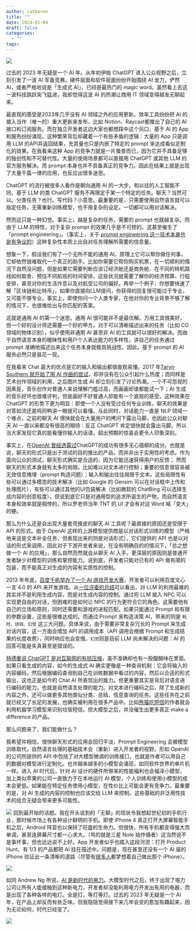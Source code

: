 ```yaml
---
author: catbaron
title: ""
date: 2024-01-04
draft: false
categories:
  - ""
tags:
---
```

![](https://raw.githubusercontent.com/catbaron0/pic/main/images/202417203449.png)

过去的 2023 年无疑是一个 AI 年。从年初伊始 ChatGPT 进入公众视野之后，立刻引发了一波 AI 军备竞赛。硬件层面和软件层面纷纷开始围绕 AI 发力，俨然 AI，或者严格地说是「生成式 AI」，已经是最热门的 magic word。虽然看上去这一波科技跳跃突飞猛进，我却觉得这波 AI 的热潮让商用 IT 领域变得越发无聊起来。

最直观的感受是2023年几乎没有 AI 领域之外的应用更新。效率工具纷纷把 AI 的接入当作（唯一的）重大更新来发布，比如 Notion、Raycast都推出了自己的 AI 接口和订阅服务。而在独立开发者这边大家也都想踩中这个风口，基于 AI 的 App 和服务纷纷涌现。这种繁荣背后却藏着一个有些矛盾的逻辑：大量的 App 只是调用 LLM 的API并返回结果，充其量也只是内嵌了特定的 prompt 来达成看似定制化的效果。在我看来这种 App 的竞争力就是一片蜃景而已，因为它并不具备足够的独创性和不可替代性。大量的使用场景都可以直接用 ChatGPT 或其他 LLM 的官方服务解决。而 prompt 本身也并不具备真正的竞争力。因此在结果上就是出现了大量千篇一律的应用，也反应出很多迷思。

ChatGPT 的流行被很多人看作是朝向通用 AI 的一大步。和以往的人工智能不同，基于 LLM 的类 ChatGPT 服务不再限定于某一个特定的任务。聊天？当然可以。分类任务？也行。写代码？小意思。最重要的是，只需要使用自然语言就可以指定任务，无需重新训练模型，也不用复杂的设定。一切都可以用对话解决。

然而这只是一种幻觉。事实上，越是复杂的任务，需要的 prompt 也就越复杂。而由于 LLM 的特性，对于复杂 prompt 的效果几乎是不可控的。这甚至催生了「prompt engineering」。（事实上，关于 [prompt engineering 这一技术本身也是有争议的](https://medium.com/@ErikH2000/sorry-i-dont-think-prompt-engineer-is-a-real-job-bcf5577a2d16)）这种复杂性本质上出自对任务理解所需要的信息量。

想象一下，假设我们有了一个无所不能的通用 AI，原理上它可以帮你做任何事，它却依然很难取代一个真正的助手。比如你需要它帮你购买机票，在一切顺利的情况下自然没问题，但是如果它需要判断应该订经济舱还是商务舱、在不同的转机路线如何取舍、预估不同航班的时间安排，这些状况就需要了解你的经济预算、行程安排，甚至对你的生活作息以及对航空公司的偏好。再举一个例子，你想要快速了解「区块链和比特币」，如果你直接向LLM提问，你获得的回复很可能过于专业，又可能不够专业。事实上，即使你问一个人类专家，在他对你的专业背景不够了解的情况下，也很难给出与你匹配的答案。

这就是通用 AI 的第一个迷思。通用 AI 很可能并不是最优解。万用工具很美好，但一个好的设计师还需要一个好的甲方。对于可以清晰描述出来的任务（比如 CG 领域的物体识别），似乎使用非通用 AI 甚至非 AI 的工具就可以很好的解决。而由于自然语言本身的暧昧性和用户个人表达能力的多样性，讲自己的任务通过 prompt 准确地描述出来这个任务本身就极具挑战性。因此，基于 prompt 的 AI 服务必然只是昙花一现。

在我看来 Chat 最大的优点是它的输入和输出都很直观易懂。2017 年[Taryn Southern 就开始了用 AI 作曲的尝试](https://gist.github.com/baymaxium/ce209785763708402381eaa9c2eb6bfa)，却并没有在公众引起什么热度；而同样是艺术创作领域的利用，之后图片生成 AI 却立刻引发了讨论热潮。一个不可忽视的因素是，音乐创作对普通人来说理解门槛过高，而画画却谁都能试一下；AI 生成的音乐好坏也很难评判，但是画好不好普通人却能有一个直观的感受。这种效果在 ChatGPT 的形势下更为明显：即使一个人没有受过任何专业训练，聊天的效果是对答如流还是鸡同鸭讲一眼就可以看懂。与此同时，对话能力一直是 NLP 领域一个难点，之前的聊天 AI 很快就会在大量用户的拷问下露出马脚，也因此公众对聊天 AI 一直以来都没有很高的期待：反正 ChatGPT 肯定很快就会露出马脚。所以当大家发现它真的能看懂你输入的话语，超出预期的惊喜会更令人印象深刻。

事实上，在[OpenAI 曾经透露过](https://www.technologyreview.com/2023/03/03/1069311/inside-story-oral-history-how-chatgpt-built-openai/)ChatGPT的成功有很多无心插柳的成分。也就是说，聊天的形式只是出于测试的目的推出的产品，而并非出于实用性的考虑。作为面向公众的测试，聊天形式确实是合适的，因为它能迅速获得用户的反馈； 然而聊天的形式本身就有太多的局限。比如难以对文本进行控制；重要的信息很容易被无效信息掩埋（prompt 构造问题）；输入和输出往往局限于文本。这些局限性有些可以通过多模态的技术解决（比如 Google 的 Gensim 可以在对话框中上传和处理图片），有些可以通过其他的UI包装解决（比如微软的 ChatBing 可以选择生成内容的创意程度），但说到底它只是对通用型的追求所诞生的产物，而自然语言本身和效率就是相悖的，所以罗老师当年 TNT 的 UI 才会有对这 Word 喊「变大」的梗。

那么为什么还是会出现大量套壳换皮的聊天 AI 工具呢？最直接的原因还是受限于 API 的形式。由于 OpenAI 这样的上游模型提供商是以对话形式训练的模型（严格地来说是文本补全任务，但表现出来的则是对话形式），它们提供的 API 也是以对话的形式来调用，因此对于下游开发者来说，在没有明确目的的情况下，「总之想做一个 AI 的应用」，那么自然而然就会从聊天 AI 入手。更深层的原因则是普通开发者缺少对模型的训练和掌控能力。说到底，开发者只能对已有的 API 做有限的包装，而不能真正对生成的内容有实质性的控制。

2013 年年底，[百度千帆举办了一个 AI 游戏开发大赛](https://cloud.baidu.com/qianfandev/topic/267787)，开发者可以利用百度文心一言 4.0 的 API 来开发游戏。从[一位评委的总结](https://www.gcores.com/articles/175489)可以看出，对 LLM 的利用最难的其实并不是利用生成内容，而是对生成内容的控制。通过将 LLM 接入 NPC 可以实现更自由的对话，但困难的是如何让 NPC 的行为更符合它的角色。这需要他有自己的立场和原则，同时还需要和游戏的进程匹配。如果只能通过 Prompt 和有限的参数设置，这些是很难达成的。而通过 Prompt 来构造决策 AI，带来的则是 `耗时、烧钱、幻觉` 这三大问题。具体来说，由于需要非常复杂冗长的 Prompt 来生成对话内容，这一方面会增加 API 的调用成本（API 调用会根据 Prompt 和生成结果的长度收费），同时响应也会变慢。`幻觉`则是目前 LLM 尚未解决的问题：AI 的回答可能是失真甚至是错误的。

[特德姜说 ChatGPT 是对互联网的有损压缩](https://www.newyorker.com/tech/annals-of-technology/chatgpt-is-a-blurry-jpeg-of-the-web)，虽不准确却也有一股醍醐味在里面。如果只看生成的内容，如今的生成式 AI 确实更像是一种查询机制：它会将输入的内容编码，然后根据编码查询到自己在训练数据中看过的内容，然后以合适的形式输出，这也正是如今的 Chat AI 所表现出的能力。但更重要其实是背后对语言进行编码的能力，也就是自然语言处理的能力。对文本进行编码之后，除了生成新的内容之外，还可以做更多其他类似分类、总结、信息查询的任务。这些任务在之前就已经又了长足的发展，也确实被利用在很多产品中。比如[熊猫吃短信](https://baye.tech)的作者就会利用机器学习模型来识别垃圾短信。但大模型之后，并没催生出更多真正 make a difference 的产品。

那么问题来了，我们能做什么？

我希望并相信，很快聊天形式的应用会回归平淡，Prompt Engineering 会被模型训练取代，自然语言处理的基础技术会（重新）进入开发者的视野。形如 OpenAI 的公司所提供的 API 中包括了对大模型微调的训练接口，也就是作者可以用自己的数据对模型进行定制化。也许越来越多的小模型会涌现，如同软件世界的单片机一样。进入 AI 时代后，针对 AI 设计的硬件所带来的性能福利也会福泽小模型，加上类似苹果的公司一直致力于在本地运行 AI 模型，个人训练和使用小模型的成本会更低。如果能在特定任务使用小模型，在性价比上可能会更有竞争力。最重要的是，对 AI 生成的内容的控制也应该交给 LLM 来控制。这些基础的非泛用性技术的组合无疑会带来更多可能性。



![](https://raw.githubusercontent.com/catbaron0/pic/main/images/202417203213.png)
回到最开始的话题。我在开头说到的「无聊」的现状令我想起世纪初的手机行业，那时候市场上有各种设计鲜明的手机。即使 iPhone 4 真正打开大屏幕智能手机之后，Android 阵营也以保持了旺盛的生命力。但很快，所有手机都变得强大而单调，甚至连屏幕尺寸都一心求大。（骂的就是三星 Note 始作俑者）这当然说不是事坏事，但也远远说不上好。App 开发者似乎也踏入这段河流：打开 Product Hunt，有 1/3 的产品都把 AI 挂在描述中。问题是，现在甚至还没有一个 AI 届的 iPhone 验证出一条清晰的道路（尽管有[很多人](https://hu.ma.ne)都梦想着自己做出那个 iPhone）。

![](https://raw.githubusercontent.com/catbaron0/pic/main/images/202417202542.png)

如同 Andrew Ng 所说，[AI 是新时代的电力](https://www.gsb.stanford.edu/insights/andrew-ng-why-ai-new-electricity)。大模型时代之后，终于出现了电力公司让所有人能接触到这种新电力，开发者却没能利用电力开发出有用的电器，而是出现了各种各样的电灯。全是灯，等灯等灯。过去的 2023 年无疑是一个 AI 年，在产品上却反而有些乏味。但我隐隐觉得接下来几年会变的愈加有趣起来，因为无论如何，时代已经变了。

![](https://raw.githubusercontent.com/catbaron0/pic/main/images/202417205958.png)